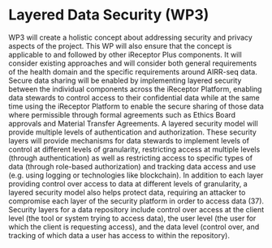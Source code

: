 # Layered Data Security (WP3)

WP3 will create a holistic concept about addressing security and privacy aspects of the project. This WP will also ensure that the concept is applicable to and followed by other iReceptor Plus components. It will consider existing approaches and will consider both general requirements of the health domain and the specific requirements around AIRR-seq data. Secure data sharing will be enabled by implementing layered security between the individual components across the iReceptor Platform, enabling data stewards to control access to their confidential data while at the same time using the iReceptor Platform to enable the secure sharing of those data where permissible through formal agreements such as Ethics Board approvals and Material Transfer Agreements. A layered security model will provide multiple levels of authentication and authorization. These security layers will provide mechanisms for data stewards to implement levels of control at different levels of granularity, restricting access at multiple levels (through authentication) as well as restricting access to specific types of data (through role-based authorization) and tracking data access and use (e.g. using logging or technologies like blockchain). In addition to each layer providing control over access to data at different levels of granularity, a layered security model also helps protect data, requiring an attacker to compromise each layer of the security platform in order to access data (37). Security layers for a data repository include control over access at the client level (the tool or system trying to access data), the user level (the user for which the client is requesting access), and the data level (control over, and tracking of which data a user has access to within the repository).
